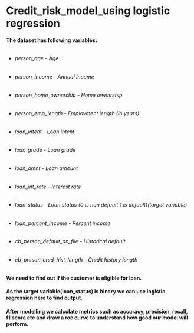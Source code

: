 # Credit_risk_model_using logistic regression

#### The dataset has following variables:
######
* ###### person_age -	Age
* ###### person_income -	Annual Income
* ###### person_home_ownership -	Home ownership
* ###### person_emp_length -	Employment length (in years)
* ###### loan_intent -	Loan intent
* ###### loan_grade	- Loan grade
* ###### loan_amnt	 - Loan amount
* ###### loan_int_rate -	Interest rate
* ###### loan_status -	Loan status (0 is non default 1 is default)(target variable)
* ###### loan_percent_income	- Percent income
* ###### cb_person_default_on_file -	Historical default
* ###### cb_preson_cred_hist_length - Credit history length
######
######
######
#### We need to find out if the customer is eligible for loan.
#### As the target variable(loan_status) is binary we can use logistic regression here to find output.
####
#### After modelling we calculate metrics such as accuracy, precision, recall, f1 score etc and draw a roc curve to understand how good our model will perform.
